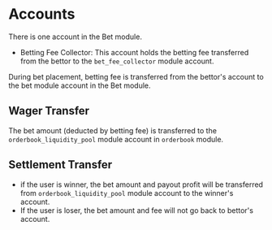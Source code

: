 # **Accounts**

There is one account in the Bet module.

- Betting Fee Collector: This account holds the betting fee transferred from the bettor to the `bet_fee_collector` module account.

During bet placement, betting fee is transferred from the bettor's account to the bet module account in the Bet module.

## Wager Transfer

The bet amount (deducted by betting fee) is transferred to the `orderbook_liquidity_pool` module account in `orderbook` module.

## Settlement Transfer

- if the user is winner, the bet amount and payout profit will be transferred from `orderbook_liquidity_pool` module account to the winner's account.
- If the user is loser, the bet amount and fee will not go back to bettor's account.
